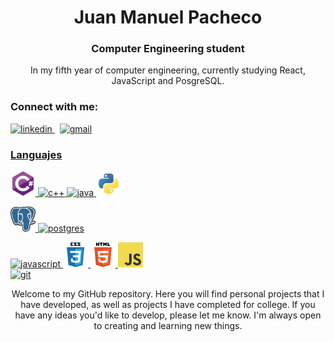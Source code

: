 <h1 align="center"> Juan Manuel Pacheco </h1>
<h3 align="center"> Computer Engineering student </h3>

<p align="center">
  In my fifth year of computer engineering, currently studying React, JavaScript and PosgreSQL.
</p>
<h3 align="left">Connect with me:</h3>
<p align="left">
  <a href="https://www.linkedin.com/in/juan-manuel-pacheco-18a5a422a/" target="_blank" rel="noreferrer">
    <img src="https://www.vectorlogo.zone/logos/linkedin/linkedin-icon.svg" alt="linkedin" width="40" height="40"/>
  </a> &nbsp; 
  <a href="mailto:juanm.pachecogarcia@gmail.com">
    <img src="https://www.vectorlogo.zone/logos/gmail/gmail-icon.svg" alt="gmail" width="40" height="40"/>
</p>

<h3>Languajes</h3>

<p align="left"> 
  <a href="https://www.w3schools.com/cs/" target="_blank" rel="noreferrer"> <img src="https://raw.githubusercontent.com/devicons/devicon/master/icons/csharp/csharp-original.svg" alt="csharp" width="40" height="40"/> </a> <!-- C# -->
  <a href="https://cplusplus.com/" target="_blank" rel="noreferrer"> <img src="https://raw.githubusercontent.com/isocpp/logos/master/cpp_logo.png" alt="c++" width="40" height="40"/> </a> <!-- C++ -->
  <a href="https://docs.oracle.com/javase/8/docs/technotes/guides/language/index.html" target="_blank" rel="noreferrer"> <img src="https://raw.githubusercontent.com/bablubambal/All_logo_and_pictures/1ac69ce5fbc389725f16f989fa53c62d6e1b4883/programming%20languages/java.svg" alt="java" width="40" height="40"/> </a> <!-- Java -->
  <a href="https://www.python.org" target="_blank" rel="noreferrer"> <img src="https://raw.githubusercontent.com/devicons/devicon/master/icons/python/python-original.svg" alt="python" width="40" height="40"/> </a> <!-- Pyhton -->
  <br>
  
  <a href="https://www.postgresql.org/docs/" target="_blank" rel="noreferrer"> <img src="https://raw.githubusercontent.com/github/explore/80688e429a7d4ef2fca1e82350fe8e3517d3494d/topics/postgresql/postgresql.png" alt="postgres" width="40" height="40"/> </a> <!-- PostgeSQL -->
  <a href="https://www.postgresql.org/docs/" target="_blank" rel="noreferrer"> <img src="https://upload.wikimedia.org/wikipedia/commons/8/87/Sql_data_base_with_logo.png" alt="postgres" width="40" height="40"/> </a>
  <br>
  
  <a href="https://www.w3schools.com/js/" target="_blank" rel="noreferrer"> <img src="https://upload.wikimedia.org/wikipedia/commons/thumb/a/a7/React-icon.svg/2300px-React-icon.svg.png" alt="javascript" width="40" height="40"/> </a>  <!-- React -->
  <a href="https://www.w3schools.com/css/" target="_blank" rel="noreferrer"> <img src="https://raw.githubusercontent.com/devicons/devicon/master/icons/css3/css3-original-wordmark.svg" alt="css3" width="40" height="40"/> </a> <!-- CSS -->
  <a href="https://www.w3.org/html/" target="_blank" rel="noreferrer"> <img src="https://raw.githubusercontent.com/devicons/devicon/master/icons/html5/html5-original-wordmark.svg" alt="html5" width="40" height="40"/> </a> <!-- HTML5 -->
  <a href="https://www.w3schools.com/js/" target="_blank" rel="noreferrer"> <img src="https://github.com/voodootikigod/logo.js/raw/master/js.png" alt="javascript" width="40" height="40"/> </a>  <!-- JavaScript -->
  <br>
  <a href="https://git-scm.com/" target="_blank" rel="noreferrer"> <img src="https://www.vectorlogo.zone/logos/git-scm/git-scm-icon.svg" alt="git" width="40" height="40"/> </a> <!-- GitHub -->
</p>
<p align="center" margin-right=10% margin-left=10%>
Welcome to my GitHub repository. Here you will find personal projects that I have developed, as well as projects I have completed for college. If you have any ideas you'd like to develop, please let me know. I'm always open to creating and learning new things.
</p>
